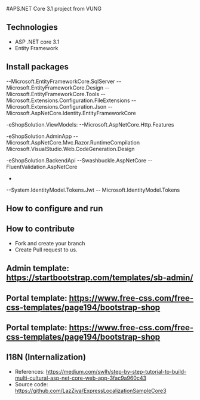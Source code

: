 #APS.NET Core 3.1 project from VUNG
## Technologies
- ASP .NET core 3.1
- Entity Framework
## Install packages
--Microsoft.EntityFrameworkCore.SqlServer
--Microsoft.EntityFrameworkCore.Design
--Microsoft.EntityFrameworkCore.Tools
--Microsoft.Extensions.Configuration.FileExtensions
--Microsoft.Extensions.Configuration.Json
--Microsoft.AspNetCore.Identity.EntityFrameworkCore

-eShopSolution.ViewModels:
--Microsoft.AspNetCore.Http.Features

-eShopSolution.AdminApp
--Microsoft.AspNetCore.Mvc.Razor.RuntimeCompilation
Microsoft.VisualStudio.Web.CodeGeneration.Design

-eShopSolution.BackendApi
--Swashbuckle.AspNetCore
-- FluentValidation.AspNetCore


-
--System.IdentityModel.Tokens.Jwt
-- Microsoft.IdentityModel.Tokens
## How to configure and run
## How to contribute
- Fork and create your branch
- Create Pull request to us.

## Admin template: https://startbootstrap.com/templates/sb-admin/
## Portal template: https://www.free-css.com/free-css-templates/page194/bootstrap-shop
## Portal template: https://www.free-css.com/free-css-templates/page194/bootstrap-shop

## I18N (Internalization)
- References: https://medium.com/swlh/step-by-step-tutorial-to-build-multi-cultural-asp-net-core-web-app-3fac9a960c43
- Source code: https://github.com/LazZiya/ExpressLocalizationSampleCore3